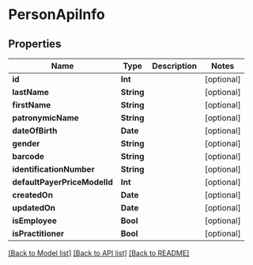 # PersonApiInfo

## Properties
Name | Type | Description | Notes
------------ | ------------- | ------------- | -------------
**id** | **Int** |  | [optional] 
**lastName** | **String** |  | [optional] 
**firstName** | **String** |  | [optional] 
**patronymicName** | **String** |  | [optional] 
**dateOfBirth** | **Date** |  | [optional] 
**gender** | **String** |  | [optional] 
**barcode** | **String** |  | [optional] 
**identificationNumber** | **String** |  | [optional] 
**defaultPayerPriceModelId** | **Int** |  | [optional] 
**createdOn** | **Date** |  | [optional] 
**updatedOn** | **Date** |  | [optional] 
**isEmployee** | **Bool** |  | [optional] 
**isPractitioner** | **Bool** |  | [optional] 

[[Back to Model list]](../README.md#documentation-for-models) [[Back to API list]](../README.md#documentation-for-api-endpoints) [[Back to README]](../README.md)



